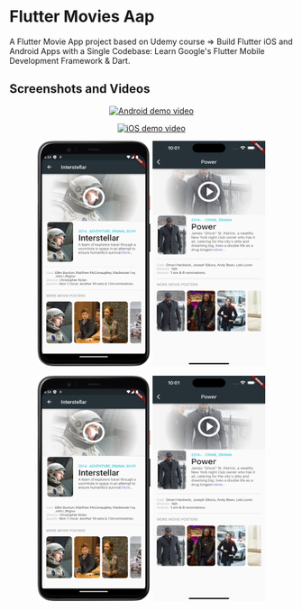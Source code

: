 # Flutter Movies Aap

A Flutter Movie App project based on Udemy course => Build Flutter iOS and Android Apps with a Single Codebase: Learn Google's Flutter Mobile Development Framework & Dart.

## Screenshots and Videos

<p align="middle">
<a href="https://youtube.com/shorts/eUeJnf-cD2w" 
target="_blank"><img src="https://www.kindpng.com/picc/m/4-42488_download-play-button-png-photos-youtube-play-button.png"
alt="Android demo video" /></a>
</p>

<p align="middle">
    <a href="https://youtube.com/shorts/mmf61MQbomo" 
target="_blank"><img src="https://www.kindpng.com/picc/m/4-42488_download-play-button-png-photos-youtube-play-button.png"
alt="iOS demo video" /></a>
</p>

<p align="middle">
    <img src="screenshots/android2.png" width="200" height="400"> 
    <img src="screenshots/ios2.png" width="200" height="400"> 
</p>

<p align="middle">
    <img src="screenshots/android2.png" width="200" height="400"> 
    <img src="screenshots/ios2.png" width="200" height="400"> 
</p>
